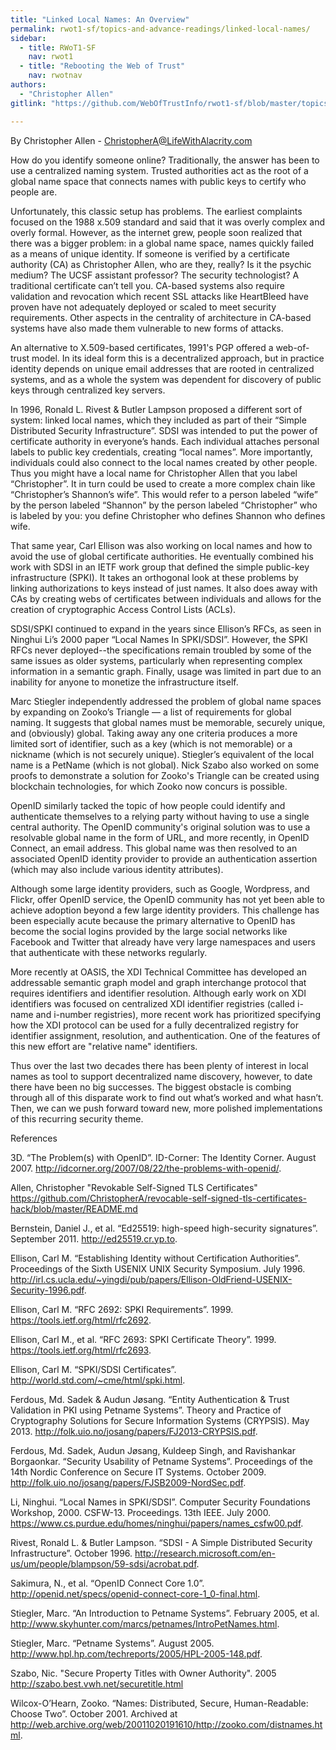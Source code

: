 ```yaml
---
title: "Linked Local Names: An Overview"
permalink: rwot1-sf/topics-and-advance-readings/linked-local-names/
sidebar:
  - title: RWoT1-SF
    nav: rwot1
  - title: "Rebooting the Web of Trust"
    nav: rwotnav
authors:
  - "Christopher Allen"
gitlink: "https://github.com/WebOfTrustInfo/rwot1-sf/blob/master/topics-and-advance-readings/linked-local-names.md"

---
```


By Christopher Allen - ChristopherA@LifeWithAlacrity.com

How do you identify someone online? Traditionally, the answer has been to use a centralized naming system. Trusted authorities act as the root of a global name space that connects names with public keys to certify who people are.

Unfortunately, this classic setup has problems. The earliest complaints focused on the 1988 x.509 standard and said that it was overly complex and overly formal. However, as the internet grew, people soon realized that there was a bigger problem: in a global name space, names quickly failed as a means of unique identity. If someone is verified by a certificate authority (CA) as Christopher Allen, who are they, really? Is it the psychic medium? The UCSF assistant professor? The security technologist? A traditional certificate can’t tell you. CA-based systems also require validation and revocation which recent SSL attacks like HeartBleed have proven have not adequately deployed or scaled to meet security requirements. Other aspects in the centrality of architecture in CA-based systems have also made them vulnerable to new forms of attacks.

An alternative to X.509-based certificates, 1991's PGP offered a web-of-trust model. In its ideal form this is a decentralized approach, but in practice identity depends on unique email addresses that are rooted in centralized systems, and as a whole the system was dependent for discovery of public keys through centralized key servers.

In 1996, Ronald L. Rivest & Butler Lampson proposed a different sort of system: linked local names, which they included as part of their “Simple Distributed Security Infrastructure”. SDSI was intended to put the power of certificate authority in everyone’s hands. Each individual attaches personal labels to public key credentials, creating “local names”. More importantly, individuals could also connect to the local names created by other people. Thus you might have a local name for Christopher Allen that you label “Christopher”. It in turn could be used to create a more complex chain like “Christopher’s Shannon’s wife”. This would refer to a person labeled “wife” by the person labeled “Shannon” by the person labeled “Christopher” who is labeled by you: you define Christopher who defines Shannon who defines wife.

That same year, Carl Ellison was also working on local names and how to avoid the use of global certificate authorities. He eventually combined his work with SDSI in an IETF work group that defined the simple public-key infrastructure (SPKI). It takes an orthogonal look at these problems by linking authorizations to keys instead of just names. It also does away with CAs by creating webs of certificates between individuals and allows for the creation of cryptographic Access Control Lists (ACLs).

SDSI/SPKI continued to expand in the years since Ellison’s RFCs, as seen in Ninghui Li’s 2000 paper “Local Names In SPKI/SDSI”. However, the SPKI RFCs never deployed--the specifications remain troubled by some of the same issues as older systems, particularly when representing complex information in a semantic graph. Finally, usage was limited in part due to an inability for anyone to monetize the infrastructure itself.

Marc Stiegler independently addressed the problem of global name spaces by expanding on Zooko’s Triangle — a list of requirements for global naming. It suggests that global names must be memorable, securely unique, and (obviously) global. Taking away any one criteria produces a more limited sort of identifier, such as a key (which is not memorable) or a nickname (which is not securely unique). Stiegler’s equivalent of the local name is a PetName (which is not global). Nick Szabo also worked on some proofs to demonstrate a solution for Zooko's Triangle can be created using blockchain technologies, for which Zooko now concurs is possible.

OpenID similarly tacked the topic of how people could identify and authenticate themselves to a relying party without having to use a single central authority. The OpenID community's original solution was to use a resolvable global name in the form of URL, and more recently, in OpenID Connect, an email address. This global name was then resolved to an associated OpenID identity provider to provide an authentication assertion (which may also include various identity attributes).

Although some large identity providers, such as Google, Wordpress, and Flickr, offer OpenID service, the OpenID community has not yet been able to achieve adoption beyond a few large identity providers. This challenge has been especially acute because the primary alternative to OpenID has become the social logins provided by the large social networks like Facebook and Twitter that already have very large namespaces and users that authenticate with these networks regularly.

More recently at OASIS, the XDI Technical Committee has developed an addressable semantic graph model and graph interchange protocol that requires identifiers and identifier resolution. Although early work on XDI identifiers was focused on centralized XDI identifier registries (called i-name and i-number registries), more recent work has prioritized specifying how the XDI protocol can be used for a fully decentralized registry for identifier assignment, resolution, and authentication. One of the features of this new effort are "relative name" identifiers.

Thus over the last two decades there has been plenty of interest in local names as tool to support decentralized name discovery, however, to date there have been no big successes. The biggest obstacle is combing through all of this disparate work to find out what’s worked and what hasn’t. Then, we can we push forward toward new, more polished implementations of this recurring security theme.

References

3D. “The Problem(s) with OpenID”. ID-Corner: The Identity Corner. August 2007. http://idcorner.org/2007/08/22/the-problems-with-openid/. 

Allen, Christopher "Revokable Self-Signed TLS Certificates" https://github.com/ChristopherA/revocable-self-signed-tls-certificates-hack/blob/master/README.md

Bernstein, Daniel J., et al. “Ed25519: high-speed high-security signatures”.  September 2011. http://ed25519.cr.yp.to. 

Ellison, Carl M. “Establishing Identity without Certification Authorities”. Proceedings of the Sixth USENIX UNIX Security Symposium. July 1996. http://irl.cs.ucla.edu/~yingdi/pub/papers/Ellison-OldFriend-USENIX-Security-1996.pdf. 

Ellison, Carl M. “RFC 2692: SPKI Requirements”. 1999. https://tools.ietf.org/html/rfc2692. 

Ellison, Carl M., et al. “RFC 2693: SPKI Certificate Theory”. 1999. https://tools.ietf.org/html/rfc2693. 

Ellison, Carl M. “SPKI/SDSI Certificates”.  http://world.std.com/~cme/html/spki.html. 

Ferdous, Md. Sadek & Audun Jøsang. “Entity Authentication & Trust Validation in PKI using Petname Systems”. Theory and Practice of Cryptography Solutions for Secure Information Systems (CRYPSIS). May 2013. http://folk.uio.no/josang/papers/FJ2013-CRYPSIS.pdf. 

Ferdous, Md. Sadek, Audun Jøsang, Kuldeep Singh, and Ravishankar Borgaonkar. “Security Usability of Petname Systems”. Proceedings of the 14th Nordic Conference on Secure IT Systems. October 2009. http://folk.uio.no/josang/papers/FJSB2009-NordSec.pdf. 

Li, Ninghui. “Local Names in SPKI/SDSI”. Computer Security Foundations Workshop, 2000. CSFW-13. Proceedings. 13th IEEE. July 2000. https://www.cs.purdue.edu/homes/ninghui/papers/names_csfw00.pdf. 

Rivest, Ronald L. & Butler Lampson.  “SDSI - A Simple Distributed Security Infrastructure”. October 1996. http://research.microsoft.com/en-us/um/people/blampson/59-sdsi/acrobat.pdf. 

Sakimura, N., et al. “OpenID Connect Core 1.0”. http://openid.net/specs/openid-connect-core-1_0-final.html. 

Stiegler, Marc. “An Introduction to Petname Systems”. February 2005, et al. http://www.skyhunter.com/marcs/petnames/IntroPetNames.html. 

Stiegler, Marc. “Petname Systems”. August 2005. http://www.hpl.hp.com/techreports/2005/HPL-2005-148.pdf. 

Szabo, Nic. "Secure Property Titles with Owner Authority". 2005 http://szabo.best.vwh.net/securetitle.html

Wilcox-O’Hearn, Zooko. “Names: Distributed, Secure, Human-Readable: Choose Two”. October 2001. Archived at http://web.archive.org/web/20011020191610/http://zooko.com/distnames.html. 

